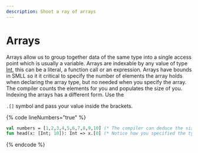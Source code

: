 ```yaml
---
description: Shoot a ray of arrays
---
```


# Arrays

Arrays allow us to group together data of the same type into a single access point which is usually a variable. Arrays are indexable by any value of type [Int](types.md), this can be a literal, a function call or an expression. Arrays have bounds in SMLL so it it critical to specify the number of elements the array holds when declaring the array type, but no needed when you specify the array. The compiler counts the elements for you and populates the size of you.  Indexing the arrays has a different form. Use the&#x20;

`.[]` symbol and pass your value inside the brackets.

{% code lineNumbers="true" %}
```sml
val numbers = [1,2,3,4,5,6,7,8,9,10] (* The compiler can deduce the size here*)
fun head(x: [Int; 10]): Int => x.[0] (* Notice how you specified the type of the array *)
```
{% endcode %}

